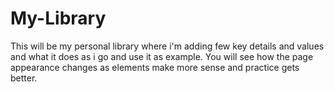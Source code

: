 # My-Library

This will be my personal library where i'm adding few key details and values  and what it does as i go and use it as example. You will see how the page appearance changes as elements make more sense and practice gets better.
